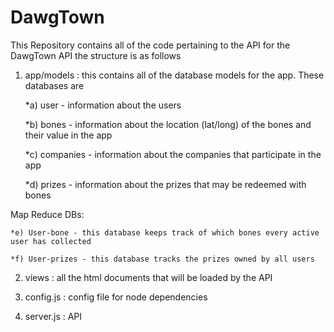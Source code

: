 # DawgTown

This Repository contains all of the code pertaining to the API for the DawgTown API the structure is as follows

1) app/models : this contains all of the database models for the app. These databases are

    *a) user - information about the users
  
    *b) bones - information about the location (lat/long) of the bones and their value in the app
  
    *c) companies - information about the companies that participate in the app
  
    *d) prizes - information about the prizes that may be redeemed with bones 
  
 Map Reduce DBs:
  
    *e) User-bone - this database keeps track of which bones every active user has collected
  
    *f) User-prizes - this database tracks the prizes owned by all users
  
  
  
2) views : all the html documents that will be loaded by the API

3) config.js : config file for node dependencies

4) server.js : API
